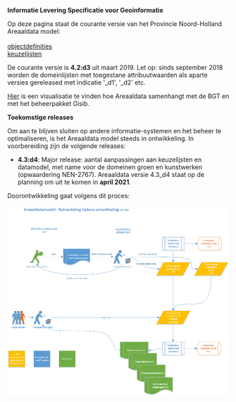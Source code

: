 __Informatie Levering Specificatie voor Geoinformatie__

Op deze pagina staat de courante versie van het Provincie Noord-Holland Areaaldata model:<br/><br/>
 [objectdefinities](objectdefinities)<br/>
 [keuzelijsten](keuzelijsten) 
 
De courante versie is **4.2:d3** uit maart 2019. Let op: sinds september 2018 worden de domeinlijsten met toegestane attribuutwaarden als aparte versies gereleased met indicatie '_d1', '_d2' etc. 

[Hier](https://provincienh.github.io/databeheer/mapping.html) is een visualisatie te vinden hoe Areaaldata samenhangt met de BGT en met het beheerpakket Gisib.

__Toekomstige releases__

Om aan te blijven sluiten op andere informatie-systemen en het beheer te optimaliseren, is het Areaaldata model steeds in ontwikkeling. 
In voorbereiding zijn de volgende releases:
* __4.3:d4__: Major release: aantal aanpassingen aan keuzelijsten en datamodel, met name voor de domeinen groen en kunstwerken (opwaardering NEN-2767). Areaaldata versie 4.3_d4 staat op de planning om uit te komen in **april 2021**.

Doorontwikkeling gaat volgens dit proces:


![proces doorontwikkeling Areaaldata](doorontwikkeling_areaaldata_4x_proces.png)

[comment]: <> ({:height="945px" width="810px"})